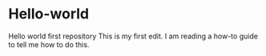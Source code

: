 # Hello-world
Hello world first repository
This is my first edit. 
I am reading a how-to guide to tell me how to do this.
